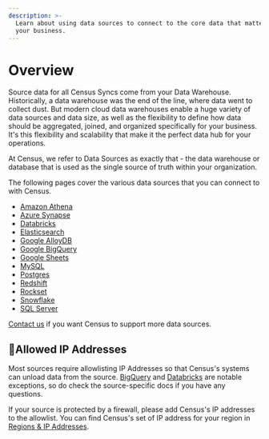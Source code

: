 ```yaml
---
description: >-
  Learn about using data sources to connect to the core data that matters for
  your business.
---
```


# Overview

Source data for all Census Syncs come from your Data Warehouse. Historically, a data warehouse was the end of the line, where data went to collect dust. But modern cloud data warehouses enable a huge variety of data sources and data size, as well as the flexibility to define how data should be aggregated, joined, and organized specifically for your business. It's this flexibility and scalability that make it the perfect data hub for your operations.

At Census, we refer to Data Sources as exactly that - the data warehouse or database that is used as the single source of truth within your organization.

The following pages cover the various data sources that you can connect to with Census.&#x20;

* [Amazon Athena](aws-athena.md)
* [Azure Synapse](azure-synapse.md)
* [Databricks](https://docs.getcensus.com/sources/databricks)
* [Elasticsearch](https://docs.getcensus.com/sources/elasticsearch)
* [Google AlloyDB](alloydb.md)
* [Google BigQuery](https://docs.getcensus.com/sources/google-bigquery)
* [Google Sheets](https://docs.getcensus.com/sources/google-sheets)
* [MySQL](https://docs.getcensus.com/sources/mysql)
* [Postgres](https://docs.getcensus.com/sources/postgres)
* [Redshift](https://docs.getcensus.com/sources/redshift)
* [Rockset](https://docs.getcensus.com/sources/rockset)
* [Snowflake](https://docs.getcensus.com/sources/snowflake)
* [SQL Server](https://docs.getcensus.com/sources/sql-server)

[Contact us](mailto:support@getcensus.com) if you want Census to support more data sources.

## 🚦Allowed IP Addresses

Most sources require allowlisting IP Addresses so that Census's systems can unload data from the source. [BigQuery](google-bigquery.md) and [Databricks](databricks.md) are notable exceptions, so do check the source-specific docs if you have any questions.

If your source is protected by a firewall, please add Census's IP addresses to the allowlist. You can find Census's set of IP address for your region in [Regions & IP Addresses](../basics/security-and-privacy/regions-and-ip-addresses.md#ip-addresses).
